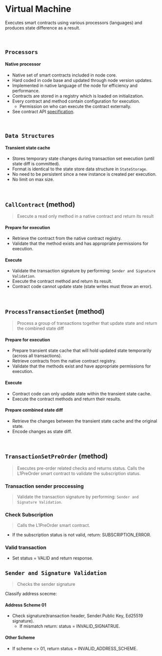 # Virtual Machine

Executes smart contracts using various processors (languages) and produces state difference as a result.

&nbsp;
## `Processors`

#### Native processor
* Native set of smart contracts included in node core.
* Hard coded in code base and updated through node version updates.
* Implemented in native language of the node for efficiency and performance.
* Contracts are stored in a registry which is loaded on initialization.
* Every contract and method contain configuration for execution.
  * Permission on who can execute the contract externally.
* See contract API [specification](../smart-contracts/native.md).

&nbsp;
## `Data Structures`

#### Transient state cache
* Stores temporary state changes during transaction set execution (until state diff is committed).
* Format is identical to the state store data structure in `StateStorage`.
* No need to be persistent since a new instance is created per execution.
* No limit on max size.

&nbsp;
## `CallContract` (method)
> Execute a read only method in a native contract and return its result

#### Prepare for execution
* Retrieve the contract from the native contract registry.
* Validate that the method exists and has appropriate permissions for execution.

#### Execute
* Validate the transaction signature by performing: `Sender and Signature Validation`.
* Execute the contract method and return its result.
* Contract code cannot update state (state writes must throw an error).

&nbsp;
## `ProcessTransactionSet` (method)
> Process a group of transactions together that update state and return the combined state diff

#### Prepare for execution
* Prepare transient state cache that will hold updated state temporarily (across all transactions).
* Retrieve contracts from the native contract registry.
* Validate that the methods exist and have appropriate permissions for execution.

#### Execute
* Contract code can only update state within the transient state cache.
* Execute the contract methods and return their results.

#### Prepare combined state diff
* Retrieve the changes between the transient state cache and the original state.
* Encode changes as state diff.

&nbsp;
## `TransactionSetPreOrder` (method)
> Executes pre-order related checks and returns status. 
> Calls the L1PreOrder smart contract to validate the subscription status. 

### Transaction sender proccessing
> Validate the transaction signature by performing: `Sender and Signature Validation`.

### Check Subscription
> Calls the L1PreOrder smart contract.
  * If the subscription status is not valid, return: SUBSCRIPTION_ERROR.

### Valid transaction
* Set status = VALID and return response.

## `Sender and Signature Validation`
> Checks the sender signature

Classify address scecme:
#### Address Scheme 01
* Check signature(transaction header, Sender.Public Key, Ed25519 signature).
  * If mismatch return: status = INVALID_SIGNATRUE.

#### Other Scheme
* If scheme <> 01, return status = INVALID_ADDRESS_SCHEME.
